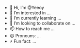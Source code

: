 - 👋 Hi, I’m @Yeeoy
- 👀 I’m interested in ...
- 🌱 I’m currently learning ...
- 💞️ I’m looking to collaborate on ...
- 📫 How to reach me ...
- 😄 Pronouns: ...
- ⚡ Fun fact: ...

<!---
Yeeoy/Yeeoy is a ✨ special ✨ repository because its `README.md` (this file) appears on your GitHub profile.
You can click the Preview link to take a look at your changes.
--->
